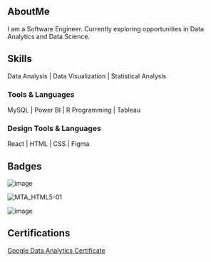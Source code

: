## AboutMe

I am a Software Engineer. Currently exploring opportunities in Data Analytics and Data Science.


## Skills

Data Analysis | Data Visualization | Statistical Analysis 

### Tools & Languages

MySQL | Power BI | R Programming | Tableau 

### Design Tools & Languages

React | HTML | CSS | Figma


## Badges
![image](https://user-images.githubusercontent.com/125576273/219851733-ad047a43-9331-4e36-91ae-657cc2cfa616.png)

![MTA_HTML5-01](https://user-images.githubusercontent.com/125576273/226894679-30536bf4-a5bb-4505-bce2-492a04b28cba.png)

![image](https://user-images.githubusercontent.com/125576273/226894792-95605567-3460-4e2f-aab1-d90949bdbe7f.png)



## Certifications

[Google Data Analytics Certificate](https://coursera.org/share/003ee4bf5d390bc5974dedbf8af2510d)

